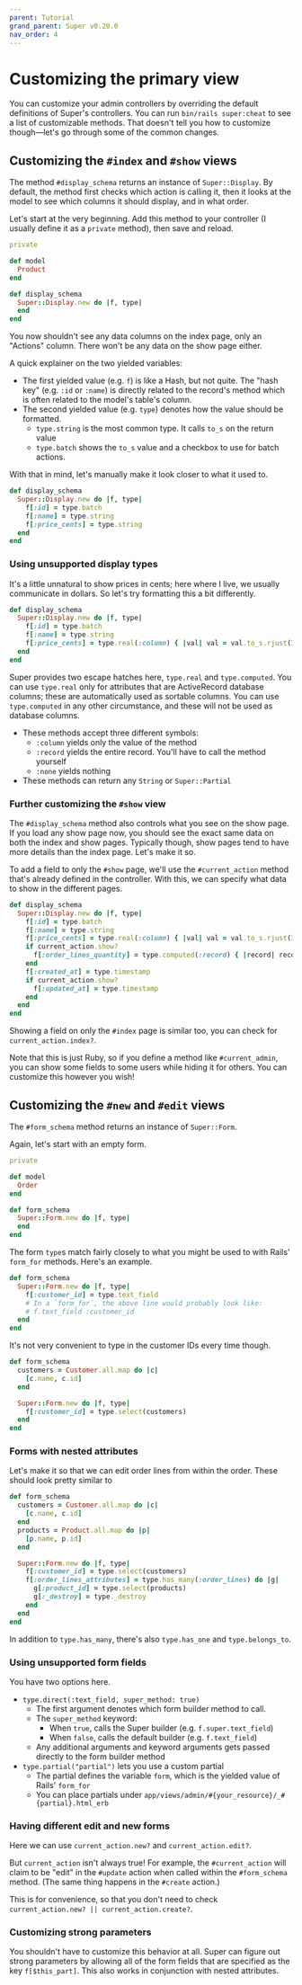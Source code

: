 ```yaml
---
parent: Tutorial
grand_parent: Super v0.20.0
nav_order: 4
---
```

# Customizing the primary view

You can customize your admin controllers by overriding the default definitions of Super's controllers. You can run `bin/rails super:cheat` to see a list of customizable methods. That doesn't tell you how to customize though—let's go through some of the common changes.


## Customizing the `#index` and `#show` views

The method `#display_schema` returns an instance of `Super::Display`. By default, the method first checks which action is calling it, then it looks at the model to see which columns it should display, and in what order.

Let's start at the very beginning. Add this method to your controller (I usually define it as a `private` method), then save and reload.

```ruby
private

def model
  Product
end

def display_schema
  Super::Display.new do |f, type|
  end
end
```

You now shouldn't see any data columns on the index page, only an "Actions" column. There won't be any data on the show page either.

A quick explainer on the two yielded variables:

* The first yielded value (e.g. `f`) is like a Hash, but not quite. The "hash key" (e.g. `:id` or `:name`) is directly related to the record's method which is often related to the model's table's column.
* The second yielded value (e.g. `type`) denotes how the value should be formatted.
    * `type.string` is the most common type. It calls `to_s` on the return value
    * `type.batch` shows the `to_s` value and a checkbox to use for batch actions.

With that in mind, let's manually make it look closer to what it used to.

```ruby
def display_schema
  Super::Display.new do |f, type|
    f[:id] = type.batch
    f[:name] = type.string
    f[:price_cents] = type.string
  end
end
```

### Using unsupported display types

It's a little unnatural to show prices in cents; here where I live, we usually communicate in dollars. So let's try formatting this a bit differently.

```ruby
def display_schema
  Super::Display.new do |f, type|
    f[:id] = type.batch
    f[:name] = type.string
    f[:price_cents] = type.real(:column) { |val| val = val.to_s.rjust(3, "0"); "$#{val[0..-3]}.#{val[-2..-1]}" }
  end
end
```

Super provides two escape hatches here, `type.real` and `type.computed`. You can use `type.real` only for attributes that are ActiveRecord database columns; these are automatically used as sortable columns. You can use `type.computed` in any other circumstance, and these will not be used as database columns.

* These methods accept three different symbols:
    * `:column` yields only the value of the method
    * `:record` yields the entire record. You'll have to call the method yourself
    * `:none` yields nothing
* These methods can return any `String` or `Super::Partial`


### Further customizing the `#show` view

The `#display_schema` method also controls what you see on the show page. If you load any show page now, you should see the exact same data on both the index and show pages. Typically though, show pages tend to have more details than the index page. Let's make it so.

To add a field to only the `#show` page, we'll use the `#current_action` method that's already defined in the controller. With this, we can specify what data to show in the different pages.

```ruby
def display_schema
  Super::Display.new do |f, type|
    f[:id] = type.batch
    f[:name] = type.string
    f[:price_cents] = type.real(:column) { |val| val = val.to_s.rjust(3, "0") ; "$#{val[0..-3]}.#{val[-2..-1]}" }
    if current_action.show?
      f[:order_lines_quantity] = type.computed(:record) { |record| record.order_lines.size }
    end
    f[:created_at] = type.timestamp
    if current_action.show?
      f[:updated_at] = type.timestamp
    end
  end
end
```

Showing a field on only the `#index` page is similar too, you can check for `current_action.index?`.

Note that this is just Ruby, so if you define a method like `#current_admin`, you can show some fields to some users while hiding it for others. You can customize this however you wish!


## Customizing the `#new` and `#edit` views

The `#form_schema` method returns an instance of `Super::Form`.

Again, let's start with an empty form.

```ruby
private

def model
  Order
end

def form_schema
  Super::Form.new do |f, type|
  end
end
```

The form `type`s match fairly closely to what you might be used to with Rails' `form_for` methods. Here's an example.

```ruby
def form_schema
  Super::Form.new do |f, type|
    f[:customer_id] = type.text_field
    # In a `form_for`, the above line would probably look like:
    # f.text_field :customer_id
  end
end
```

It's not very convenient to type in the customer IDs every time though.

```ruby
def form_schema
  customers = Customer.all.map do |c|
    [c.name, c.id]
  end

  Super::Form.new do |f, type|
    f[:customer_id] = type.select(customers)
  end
end
```

### Forms with nested attributes

Let's make it so that we can edit order lines from within the order. These should look pretty similar to 

```ruby
def form_schema
  customers = Customer.all.map do |c|
    [c.name, c.id]
  end
  products = Product.all.map do |p|
    [p.name, p.id]
  end

  Super::Form.new do |f, type|
    f[:customer_id] = type.select(customers)
    f[:order_lines_attributes] = type.has_many(:order_lines) do |g|
      g[:product_id] = type.select(products)
      g[:_destroy] = type._destroy
    end
  end
end
```

In addition to `type.has_many`, there's also `type.has_one` and `type.belongs_to`.

### Using unsupported form fields

You have two options here.

* `type.direct(:text_field, super_method: true)`
    * The first argument denotes which form builder method to call.
    * The `super_method` keyword:
        * When `true`, calls the Super builder (e.g. `f.super.text_field`)
        * When `false`, calls the default builder (e.g. `f.text_field`)
    * Any additional arguments and keyword arguments gets passed directly to the form builder method
* `type.partial("partial")` lets you use a custom partial
    * The partial defines the variable `form`, which is the yielded value of Rails' `form_for`
    * You can place partials under `app/views/admin/#{your_resource}/_#{partial}.html_erb`


### Having different edit and new forms

Here we can use `current_action.new?` and `current_action.edit?`.

But `current_action` isn't always true! For example, the `#current_action` will claim to be "edit" in the `#update` action when called within the `#form_schema` method. (The same thing happens in the `#create` action.)

This is for convenience, so that you don't need to check `current_action.new? || current_action.create?`.


### Customizing strong parameters

You shouldn't have to customize this behavior at all. Super can figure out strong parameters by allowing all of the form fields that are specified as the key `f[$this_part]`. This also works in conjunction with nested attributes.
